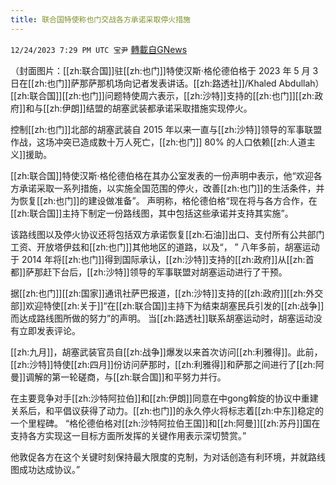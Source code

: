 ```yaml
---
title: 联合国特使称也门交战各方承诺采取停火措施
---
```

`12/24/2023 7:29 PM UTC 宝尹` [轉載自GNews](https://gnews.org/articles/2147489)

（封面图片：[[zh:联合国]]驻[[zh:也门]]特使汉斯·格伦德伯格于 2023 年 5 月 3 日在[[zh:也门]]萨那萨那机场向记者发表讲话。[[zh:路透社]]/Khaled Abdullah）
[[zh:联合国]][[zh:也门]]问题特使周六表示，[[zh:沙特]]支持的[[zh:也门]][[zh:政府]]和与[[zh:伊朗]]结盟的胡塞武装都承诺采取措施实现停火。

控制[[zh:也门]]北部的胡塞武装自 2015 年以来一直与[[zh:沙特]]领导的军事联盟作战，这场冲突已造成数十万人死亡，[[zh:也门]] 80% 的人口依赖[[zh:人道主义]]援助。

[[zh:联合国]]特使汉斯·格伦德伯格在其办公室发表的一份声明中表示，他“欢迎各方承诺采取一系列措施，以实施全国范围的停火，改善[[zh:也门]]的生活条件，并为恢复[[zh:也门]]的建设做准备”。
声明称，格伦德伯格“现在将与各方合作，在[[zh:联合国]]主持下制定一份路线图，其中包括这些承诺并支持其实施”。

该路线图以及停火协议还将包括双方承诺恢复[[zh:石油]]出口、支付所有公共部门工资、开放塔伊兹和[[zh:也门]]其他地区的道路，以及“​​​​​​​​​​​​​​​​​​​​​， ”
八年多前，胡塞运动于 2014 年将[[zh:也门]]得到国际承认，[[zh:沙特]]支持的[[zh:政府]]从[[zh:首都]]萨那赶下台后，[[zh:沙特]]领导的军事联盟对胡塞运动进行了干预。

据[[zh:也门]][[zh:国家]]通讯社萨巴报道，[[zh:沙特]]支持的[[zh:政府]][[zh:外交部]]欢迎特使[[zh:关于]]“在[[zh:联合国]]主持下为结束胡塞民兵引发的[[zh:战争]]而达成路线图所做的努力”的声明。
当[[zh:路透社]]联系胡塞运动时，胡塞运动没有立即发表评论。

[[zh:九月]]，胡塞武装官员自[[zh:战争]]爆发以来首次访问[[zh:利雅得]]。此前，[[zh:沙特]]特使[[zh:四月]]份访问萨那时，[[zh:利雅得]]和萨那之间进行了[[zh:阿曼]]调解的第一轮磋商，与[[zh:联合国]]和平努力并行。

在主要竞争对手[[zh:沙特阿拉伯]]和[[zh:伊朗]]同意在中gong斡旋的协议中重建关系后，和平倡议获得了动力。[[zh:也门]]的永久停火将标志着[[zh:中东]]稳定的一个里程碑。
“格伦德伯格对[[zh:沙特阿拉伯王国]]和[[zh:阿曼]][[zh:苏丹]]国在支持各方实现这一目标方面所发挥的关键作用表示深切赞赏。”

他敦促各方在这个关键时刻保持最大限度的克制，为对话创造有利环境，并就路线图成功达成协议。”


